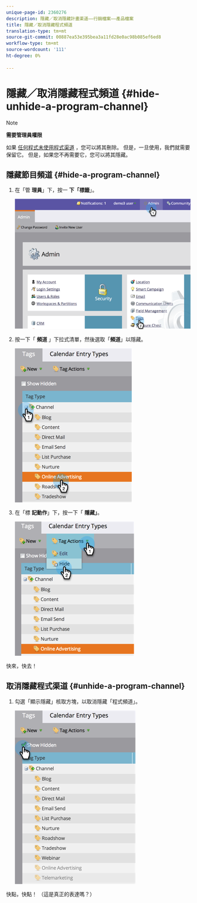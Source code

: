 ```yaml
---
unique-page-id: 2360276
description: 隱藏／取消隱藏計畫渠道——行銷檔案——產品檔案
title: 隱藏／取消隱藏程式頻道
translation-type: tm+mt
source-git-commit: 00887ea53e395bea3a11fd28e0ac98b085ef6ed8
workflow-type: tm+mt
source-wordcount: '111'
ht-degree: 0%

---
```



# 隱藏／取消隱藏程式頻道 {#hide-unhide-a-program-channel}

>[!NOTE]
>
>**需要管理員權限**

如果 [任何程式未使用程式渠道](delete-a-program-channel.md) ，您可以將其刪除。  但是，一旦使用，我們就需要保留它。  但是，如果您不再需要它，您可以將其隱藏。

## 隱藏節目頻道 {#hide-a-program-channel}

1. 在「管 **理員**」下，按一 **下「標籤**」。

   ![](assets/image2014-9-24-15-3a45-3a7.png)

1. 按一下「 **頻道** 」下拉式清單，然後選取「**頻道**」以隱藏。

   ![](assets/image2014-9-24-15-3a45-3a41.png)

1. 在「標 **記動作**」下，按一下「 **隱藏」**。

   ![](assets/image2014-9-24-15-3a46-3a22.png)

快來，快去！

## 取消隱藏程式渠道 {#unhide-a-program-channel}

1. 勾選「顯示隱藏」核取方塊，以取消隱藏「程式頻道」。

   ![](assets/image2014-9-24-15-3a47-3a24.png)

快點，快點！ （這是真正的表達嗎？）
